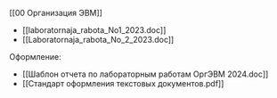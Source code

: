 [[00 Организация ЭВМ]]

- [[laboratornaja_rabota_No1_2023.doc]]
- [[Laboratornaja_rabota_No_2_2023.doc]]

Оформление:
- [[Шаблон отчета по  лабораторным работам ОргЭВМ 2024.doc]]
- [[Стандарт оформления текстовых документов.pdf]]